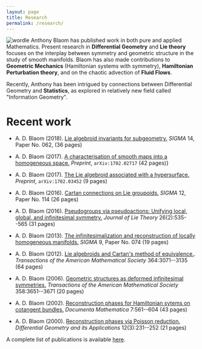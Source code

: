 ```yaml
---
layout: page
title: Research
permalink: /research/
---
```

![wordle]({{base.url}}/assets/wordle.png)
Anthony Blaom has published work in both pure and applied Mathematics. 
Present research in **Differential Geometry** and **Lie theory** focuses on the
interplay between symmetry and geometric structure in the study of smooth
manifolds. Blaom has also made contributions to **Geometric
  Mechanics** (Hamiltonian systems with symmetry), **Hamiltonian
  Perturbation theory**, and on the chaotic advection of **Fluid
  Flows**.

Recently, Anthony has been intrigued by connections between
Differential Geometry and **Statistics**, as explored in relatively
new field called "Information Geometry".

# Recent work

- A. D. Blaom (2018). [Lie algebroid invariants for
   subgeometry.](https://arxiv.org/abs/1703.03851) *SIGMA* 14, Paper No. 062, (36 pages)

- A. D. Blaom (2017). [A characterisation of smooth maps
  into a homogeneous space.](https://arxiv.org/abs/1702.02717) *Preprint*, `arXiv:1702.02717` (42 pages)}

- A. D. Blaom (2017). [The Lie algebroid associated with a
  hypersurface.](https://arxiv.org/abs/1702.03452) *Preprint*, `arXiv:1702.03452` (9 pages)

- A. D. Blaom (2016). [Cartan connections on Lie
  groupoids.](https://arxiv.org/abs/1605.04365) *SIGMA* 12, Paper No. 114 (26 pages)

- A. D. Blaom (2016). [Pseudogroups via pseudoactions:
  Unifying local, global, and infinitesimal symmetry.](https://www.researchgate.net/publication/267454445_Pseudogroups_via_pseudoactions_Unifying_local_global_and_infinitesimal_symmetry)  *Journal of
    Lie Theory* 26(2):535--565 (31 pages)

- A. D. Blaom (2013). [The infinitesimalization and
  reconstruction of locally homogeneous manifolds.](https://arxiv.org/abs/1304.7838) *SIGMA* 9, Paper No. 074 (19 pages)
	
- A. D. Blaom (2012). [Lie algebroids and Cartan's method of
  equivalence.](http://www.ams.org/journals/tran/2012-364-06/S0002-9947-2012-05441-9/S0002-9947-2012-05441-9.pdf). *Transactions of the American Mathematical
    Society* 364:3071--3135 (64 pages)

- A. D. Blaom (2006). [Geometric structures as
    deformed infinitesimal symmetries.](https://www.researchgate.net/publication/2112151_Geometric_structures_as_deformed_infinitesimal_symmetries) *Transactions of the
      American Mathematical Society* 358:3651--3671 (20 pages)

- A. D. Blaom (2002). [Reconstruction phases for Hamiltonian sytems on cotangent
    bundles.](http://emis.ams.org/journals/DMJDMV/vol-07/18.pdf) *Documenta Mathematica* 7:561--604 (43 pages)

- A. D. Blaom (2000). [Reconstruction phases via Poisson
  reduction.](https://pdfs.semanticscholar.org/42c3/11546339da02937f85a1f4a03dba2452927c.pdf) *Differential Geometry and its Applications* 12(3):231--252 (21 pages)


A complete list of publications is available
[here](https://scholar.google.co.nz/citations?user=3kzwz40AAAAJ&hl=en).


